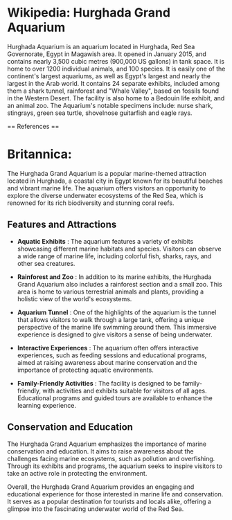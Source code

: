 
# Wikipedia: Hurghada Grand Aquarium
Hurghada Aquarium is an aquarium located in Hurghada, Red Sea Governorate, Egypt in Magawish area. It opened in January 2015, and contains nearly 3,500 cubic metres (900,000 US gallons) in tank space. It is home to over 1200 individual animals, and 100 species. It is easily one of the continent's largest aquariums, as well as Egypt's largest and nearly the largest in the Arab world. It contains 24 separate exhibits, included among them a shark tunnel, rainforest and "Whale Valley", based on fossils found in the Western Desert. The facility is also home to a Bedouin life exhibit, and an animal zoo. The Aquarium's notable specimens include: nurse shark, stingrays, green sea turtle, shovelnose guitarfish and eagle rays.


== References ==
# Britannica:
The Hurghada Grand Aquarium is a popular marine-themed attraction located in
Hurghada, a coastal city in Egypt known for its beautiful beaches and vibrant
marine life. The aquarium offers visitors an opportunity to explore the
diverse underwater ecosystems of the Red Sea, which is renowned for its rich
biodiversity and stunning coral reefs.

## Features and Attractions

  * **Aquatic Exhibits** : The aquarium features a variety of exhibits showcasing different marine habitats and species. Visitors can observe a wide range of marine life, including colorful fish, sharks, rays, and other sea creatures.

  * **Rainforest and Zoo** : In addition to its marine exhibits, the Hurghada Grand Aquarium also includes a rainforest section and a small zoo. This area is home to various terrestrial animals and plants, providing a holistic view of the world's ecosystems.

  * **Aquarium Tunnel** : One of the highlights of the aquarium is the tunnel that allows visitors to walk through a large tank, offering a unique perspective of the marine life swimming around them. This immersive experience is designed to give visitors a sense of being underwater.

  * **Interactive Experiences** : The aquarium often offers interactive experiences, such as feeding sessions and educational programs, aimed at raising awareness about marine conservation and the importance of protecting aquatic environments.

  * **Family-Friendly Activities** : The facility is designed to be family-friendly, with activities and exhibits suitable for visitors of all ages. Educational programs and guided tours are available to enhance the learning experience.

## Conservation and Education

The Hurghada Grand Aquarium emphasizes the importance of marine conservation
and education. It aims to raise awareness about the challenges facing marine
ecosystems, such as pollution and overfishing. Through its exhibits and
programs, the aquarium seeks to inspire visitors to take an active role in
protecting the environment.

Overall, the Hurghada Grand Aquarium provides an engaging and educational
experience for those interested in marine life and conservation. It serves as
a popular destination for tourists and locals alike, offering a glimpse into
the fascinating underwater world of the Red Sea.


